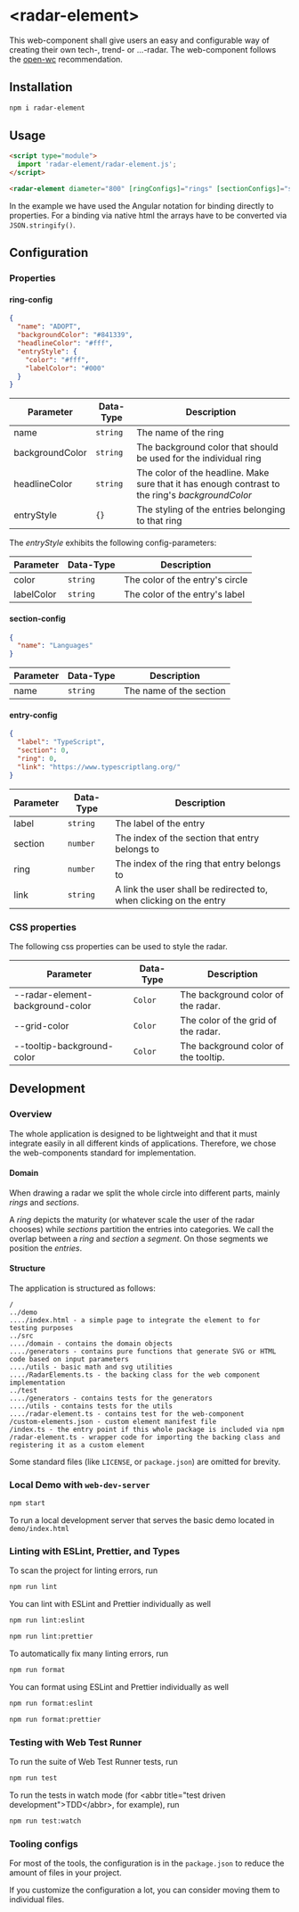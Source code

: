 # \<radar-element>
This web-component shall give users an easy and configurable way of creating their own tech-, trend- or ...-radar. The web-component follows the [open-wc](https://github.com/open-wc/open-wc) recommendation.

## Installation
```bash
npm i radar-element
```

## Usage
```html
<script type="module">
  import 'radar-element/radar-element.js';
</script>

<radar-element diameter="800" [ringConfigs]="rings" [sectionConfigs]="sections" [entryConfigs]="entries"></radar-element>
```

In the example we have used the Angular notation for binding directly to properties. For a binding via native html the arrays have to be converted via `JSON.stringify()`.

## Configuration

### Properties
#### ring-config

```json
{
  "name": "ADOPT",
  "backgroundColor": "#841339",
  "headlineColor": "#fff",
  "entryStyle": {
    "color": "#fff",
    "labelColor": "#000"
  }
}
```


| Parameter         | Data-Type     | Description                                                                                       |
| ----------------- | ------------- | ------------------------------------------------------------------------------------------------- |
| name              | `string`      | The name of the ring                                                                              |
| backgroundColor   | `string`      | The background color that should be used for the individual ring                                  |
| headlineColor     | `string`      | The color of the headline. Make sure that it has enough contrast to the ring's *backgroundColor*  |
| entryStyle        | `{}`          | The styling of the entries belonging to that ring

The *entryStyle* exhibits the following config-parameters:

| Parameter         | Data-Type     | Description                                                                                       |
| ----------------- | ------------- | ------------------------------------------------------------------------------------------------- |
| color             | `string`      | The color of the entry's circle                                                                   |
| labelColor        | `string`      | The color of the entry's label                                                                    |


#### section-config

```json
{
  "name": "Languages"  
}
```

| Parameter         | Data-Type     | Description                                                         |
| ----------------- | ------------- | ------------------------------------------------------------------- |
| name              | `string`      | The name of the section                                             |

#### entry-config

```json
{
  "label": "TypeScript",
  "section": 0,
  "ring": 0,
  "link": "https://www.typescriptlang.org/"
}
```

| Parameter         | Data-Type     | Description                                                         |
| ----------------- | ------------- | ------------------------------------------------------------------- |
| label             | `string`      | The label of the entry                                              |
| section           | `number`      | The index of the section that entry belongs to                      |
| ring              | `number`      | The index of the ring that entry belongs to                         |
| link              | `string`      | A link the user shall be redirected to, when clicking on the entry  |


### CSS properties
The following css properties can be used to style the radar.

| Parameter                         | Data-Type     | Description                           |
| --------------------------------- | ------------- | ------------------------------------- |
| --radar-element-background-color  | `Color`       | The background color of the radar.    |
| --grid-color                      | `Color`       | The color of the grid of the radar.   |
| --tooltip-background-color        | `Color`       | The background color of the tooltip.  |


## Development

### Overview
The whole application is designed to be lightweight and that it must integrate easily in all different kinds of applications. 
Therefore, we chose the web-components standard for implementation.  

#### Domain
When drawing a radar we split the whole circle into different parts, mainly *rings* and *sections*.

A *ring* depicts the maturity (or whatever scale the user of the radar chooses) while *sections* partition the entries into categories.
We call the overlap between a *ring* and *section* a *segment*. On those segments we position the *entries*.

#### Structure
The application is structured as follows:

```
/
../demo
..../index.html - a simple page to integrate the element to for testing purposes
../src
..../domain - contains the domain objects 
..../generators - contains pure functions that generate SVG or HTML code based on input parameters
..../utils - basic math and svg utilities
..../RadarElements.ts - the backing class for the web component implementation
../test
..../generators - contains tests for the generators
..../utils - contains tests for the utils
..../radar-element.ts - contains test for the web-component
/custom-elements.json - custom element manifest file
/index.ts - the entry point if this whole package is included via npm
/radar-element.ts - wrapper code for importing the backing class and registering it as a custom element
```
Some standard files (like `LICENSE`, or `package.json`) are omitted for brevity. 

### Local Demo with `web-dev-server`
```bash
npm start
```
To run a local development server that serves the basic demo located in `demo/index.html`


### Linting with ESLint, Prettier, and Types
To scan the project for linting errors, run
```bash
npm run lint
```

You can lint with ESLint and Prettier individually as well
```bash
npm run lint:eslint
```
```bash
npm run lint:prettier
```

To automatically fix many linting errors, run
```bash
npm run format
```

You can format using ESLint and Prettier individually as well
```bash
npm run format:eslint
```
```bash
npm run format:prettier
```

### Testing with Web Test Runner
To run the suite of Web Test Runner tests, run
```bash
npm run test
```

To run the tests in watch mode (for &lt;abbr title=&#34;test driven development&#34;&gt;TDD&lt;/abbr&gt;, for example), run

```bash
npm run test:watch
```


### Tooling configs

For most of the tools, the configuration is in the `package.json` to reduce the amount of files in your project.

If you customize the configuration a lot, you can consider moving them to individual files.

